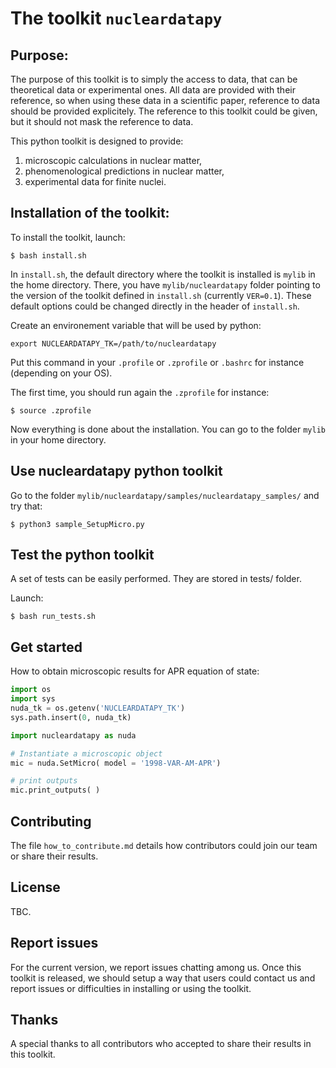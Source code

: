 # The toolkit `nucleardatapy`

## Purpose:

The purpose of this toolkit is to simply the access to data, that can be theoretical data or experimental ones. All data are provided with their reference, so when using these data in a scientific paper, reference to data should be provided explicitely. The reference to this toolkit could be given, but it should not mask the reference to data.

This python toolkit is designed to provide: 
1) microscopic calculations in nuclear matter, 
2) phenomenological predictions in nuclear matter,
3) experimental data for finite nuclei.

## Installation of the toolkit:

To install the toolkit, launch:
```
$ bash install.sh
```

In `install.sh`, the default directory where the toolkit is installed is `mylib` in the home directory. There, you have `mylib/nucleardatapy` folder pointing to the version of the toolkit defined in `install.sh` (currently `VER=0.1`). These default options could be changed directly in the header of `install.sh`.

Create an environement variable that will be used by python:
```
export NUCLEARDATAPY_TK=/path/to/nucleardatapy
```

Put this command in your `.profile` or `.zprofile` or `.bashrc` for instance (depending on your OS).

The first time, you should run again the `.zprofile` for instance:

```
$ source .zprofile
```

Now everything is done about the installation. You can go to the folder `mylib` in your home directory.

## Use nucleardatapy python toolkit

Go to the folder `mylib/nucleardatapy/samples/nucleardatapy_samples/` and try that:

```
$ python3 sample_SetupMicro.py
```

## Test the python toolkit

A set of tests can be easily performed. They are stored in tests/ folder.

Launch:

```
$ bash run_tests.sh
```

## Get started
How to obtain microscopic results for APR equation of state:

```Python
import os
import sys
nuda_tk = os.getenv('NUCLEARDATAPY_TK')
sys.path.insert(0, nuda_tk)

import nucleardatapy as nuda

# Instantiate a microscopic object
mic = nuda.SetMicro( model = '1998-VAR-AM-APR')

# print outputs
mic.print_outputs( )
```

## Contributing

The file `how_to_contribute.md` details how contributors could join our team or share their results.

## License

TBC.

## Report issues

For the current version, we report issues chatting among us. 
Once this toolkit is released, we should setup a way that users could contact us and report issues or difficulties in installing or using the toolkit.

## Thanks

A special thanks to all contributors who accepted to share their results in this toolkit.


